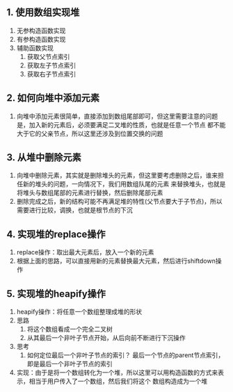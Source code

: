 ## 1. 使用数组实现堆
1. 无参构造函数实现 
2. 有参构造函数实现
3. 辅助函数实现 
    1. 获取父节点索引
    2. 获取左子节点索引
    3. 获取右子节点索引

## 2. 如何向堆中添加元素        
1. 向堆中添加元素很简单，直接添加到数组尾部即可，但这里需要注意的问题是，加入新的元素后，必须要满足二叉堆的性质，也就是任意一个节点
都不能大于它的父亲节点，所以这里还涉及到位置交换的问题

## 3. 从堆中删除元素
1. 向堆中删除元素，其实就是删除堆头的元素，但这里要考虑删除之后，谁来担任新的堆头的问题，一向情况下，我们用数组队尾的元素
来替换堆头，也就是将堆头与数组尾部的元素进行替换，然后删除尾部元素
2. 删除完成之后，新的结构可能不再满足堆的特性(父节点要大于子节点)，所以需要进行比较，调换，也就是根节点的下沉

## 4. 实现堆的replace操作
1. replace操作：取出最大元素后，放入一个新的元素
2. 根据上面的思路，可以直接用新的元素替换最大元素，然后进行shiftdown操作
## 5. 实现堆的heapify操作
1. heapify操作：将任意一个数组整理成堆的形状
2. 思路 
    1. 将这个数组看成一个完全二叉树
    2. 从其最后一个非叶子节点开始，从后向前不断进行下沉操作 
3. 思考
    1. 如何定位最后一个非叶子节点的索引？ 最后一个节点的parent节点索引，即是最后一个非叶子节点的索引
4. 实现：由于是将一个数组转化为一个堆，所以这里可以用构造函数的方式来表示，相当于用户传入了一个数组，然后我们将这个
数组构造成为一个堆    